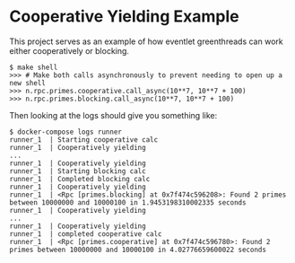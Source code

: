 # Cooperative Yielding Example

This project serves as an example of how eventlet greenthreads can work either
cooperatively or blocking.

```
$ make shell
>>> # Make both calls asynchronously to prevent needing to open up a new shell
>>> n.rpc.primes.cooperative.call_async(10**7, 10**7 + 100)
>>> n.rpc.primes.blocking.call_async(10**7, 10**7 + 100)
```

Then looking at the logs should give you something like:

```
$ docker-compose logs runner
runner_1  | Starting cooperative calc
runner_1  | Cooperatively yielding
...
runner_1  | Cooperatively yielding
runner_1  | Starting blocking calc
runner_1  | Completed blocking calc
runner_1  | Cooperatively yielding
runner_1  | <Rpc [primes.blocking] at 0x7f474c596208>: Found 2 primes between 10000000 and 10000100 in 1.9453198310002335 seconds
runner_1  | Cooperatively yielding
...
runner_1  | Cooperatively yielding
runner_1  | completed cooperative calc
runner_1  | <Rpc [primes.cooperative] at 0x7f474c596780>: Found 2 primes between 10000000 and 10000100 in 4.02776659600022 seconds
```